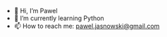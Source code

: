 - 👋 Hi, I’m Pawel  
- 🌱 I’m currently learning Python 
- 📫 How to reach me: pawel.jasnowski@gmail.com

<!---
pawel-jasnowski/pawel-jasnowski is a ✨ special ✨ repository because its `README.md` (this file) appears on your GitHub profile.
You can click the Preview link to take a look at your changes.
--->
